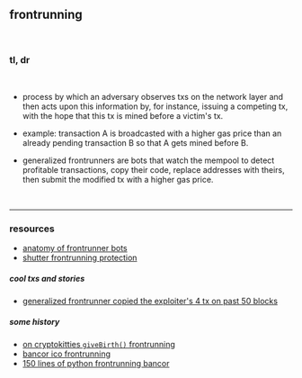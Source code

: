 ## frontrunning 

<br>

### tl, dr

<br>


* process by which an adversary observes txs on the network layer and then acts upon this information by, for instance, issuing a competing tx, with the hope that this tx is mined before a victim's tx.


* example: transaction A is broadcasted with a higher gas price than an already pending transaction B so that A gets mined before B.


* generalized frontrunners are bots that watch the mempool to detect profitable transactions, copy their code, replace addresses with theirs, then submit the modified tx with a higher gas price.

<br>

---

### resources

* [anatomy of frontrunner bots](https://github.com/go-outside-labs/mev-toolkit/blob/main/anatomy_of_mev_bots/bots/frontrunners.md)
* [shutter frontrunning protection](https://github.com/shutter-network/shutter)

##### cool txs and stories

* [generalized frontrunner copied the exploiter's 4 tx on past 50 blocks](https://twitter.com/bertcmiller/status/1613257826654392320)


##### some history

* [on cryptokitties `giveBirth()` frontrunning](https://maven11.substack.com/p/modular-mev-part-1the-introduction)
* [bancor ico frontrunning](https://hackingdistributed.com/2017/06/19/bancor-is-flawed/?ref=hackernoon.com)
* [150 lines of python frontrunning bancor](https://hackernoon.com/front-running-bancor-in-150-lines-of-python-with-ethereum-api-d5e2bfd0d798)
